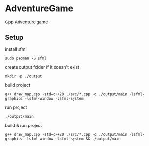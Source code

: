 # AdventureGame

Cpp Adventure game

## Setup

install sfml

```shell
sudo pacman -S sfml
```

create output folder if it doesn't exist

```shell
mkdir -p ./output 
```

build project

```shell
g++ draw_map.cpp -std=c++20 ./src/*.cpp -o ./output/main -lsfml-graphics -lsfml-window -lsfml-system
```

run project

```shell
./output/main
```

build & run project

```shell
g++ draw_map.cpp -std=c++20 ./src/*.cpp -o ./output/main -lsfml-graphics -lsfml-window -lsfml-system && ./output/main
```
